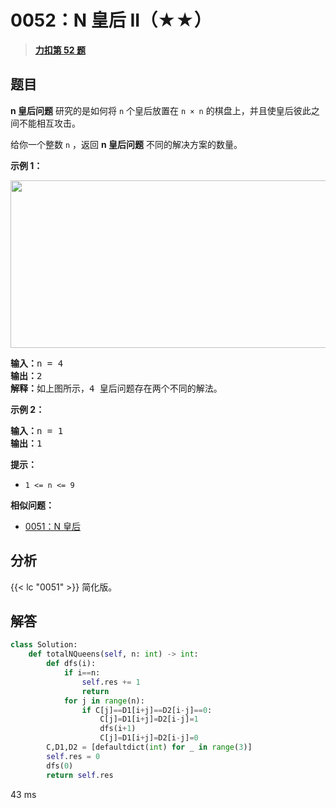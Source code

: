 # 0052：N 皇后 II（★★）


> <u>**[力扣第 52 题](https://leetcode.cn/problems/n-queens-ii/)**</u>

## 题目

<p><strong>n 皇后问题</strong> 研究的是如何将 <code>n</code> 个皇后放置在 <code>n × n</code> 的棋盘上，并且使皇后彼此之间不能相互攻击。</p>

<p>给你一个整数 <code>n</code> ，返回 <strong>n 皇后问题</strong> 不同的解决方案的数量。</p>



<div class="original__bRMd">
<div>
<p><strong>示例 1：</strong></p>
<img alt="" src="https://assets.leetcode.com/uploads/2020/11/13/queens.jpg" style="width: 600px; height: 268px;" />
<pre>
<strong>输入：</strong>n = 4
<strong>输出：</strong>2
<strong>解释：</strong>如上图所示，4 皇后问题存在两个不同的解法。
</pre>

<p><strong>示例 2：</strong></p>

<pre>
<strong>输入：</strong>n = 1
<strong>输出：</strong>1
</pre>



<p><strong>提示：</strong></p>

<ul>
<li><code>1 &lt;= n &lt;= 9</code></li>
</ul>
</div>
</div>


**相似问题：**
- [0051：N 皇后](/leetcode/0051)


## 分析

 {{< lc "0051" >}} 简化版。

## 解答

```python
class Solution:
    def totalNQueens(self, n: int) -> int:
        def dfs(i):
            if i==n:
                self.res += 1
                return
            for j in range(n):
                if C[j]==D1[i+j]==D2[i-j]==0:
                    C[j]=D1[i+j]=D2[i-j]=1
                    dfs(i+1)
                    C[j]=D1[i+j]=D2[i-j]=0
        C,D1,D2 = [defaultdict(int) for _ in range(3)]
        self.res = 0
        dfs(0)
        return self.res
```
43 ms
